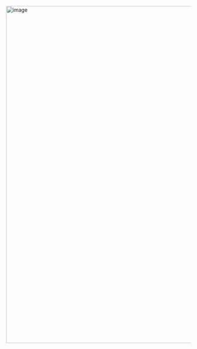 <img width="1917" height="921" alt="image" src="https://github.com/user-attachments/assets/0499123b-17b6-4dd2-a8ed-954c38bc31c5" />
